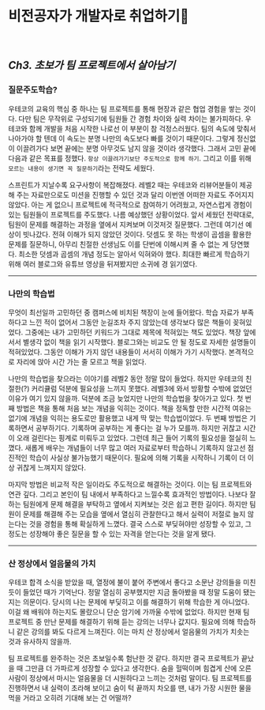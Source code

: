 # 비전공자가 개발자로 취업하기🚀

<br>

## _Ch3. 초보가 팀 프로젝트에서 살아남기_

### 질문주도학습?
<p>

우테코의 교육의 핵심 중 하나는 팀 프로젝트를 통해 현장과 같은 협업 경험을 쌓는 것이다. 다만 팀은 무작위로 구성되기에 팀원들 간 경험 차이와 실력 차이는 불가피하다. 우테코와 함께 개발을 처음 시작한 나로선 이 부분이 참 걱정스러웠다. 팀의 속도에 맞춰서 나아가야 할 텐데 이 속도는 분명 나만의 속도보다 빠를 것이기 때문이다. 그렇게 정신없이 이끌려가다 보면 끝에는 분명 아무것도 남지 않을 것이라 생각했다. 그래서 고민 끝에 다음과 같은 목표를 정했다. `항상 이끌려가기보단 주도적으로 함께 하기`. 그리고 이를 위해 `모르는 내용이 생기면 꼭 질문하기`라는 전략도 세웠다.

</p>
<p>

스프린트가 지날수록 요구사항이 복잡해졌다. 레벨2 때는 우테코와 리뷰어분들이 제공해 주는 자료만으로도 미션을 진행할 수 있던 것과 달리 이번엔 어떠한 자료도 주어지지 않았다. 아는 게 없으니 프로젝트에 적극적으로 참여하기 어려웠고, 자연스럽게 경험이 있는 팀원들이 프로젝트를 주도했다. 나름 예상했던 상황이었다. 앞서 세웠던 전략대로, 팀원이 문제를 해결하는 과정을 옆에서 지켜보며 이것저것 질문했다. 그런데 여기선 예상이 빗나갔다. 전혀 이해가 되지 않았던 것이다. 덧셈도 못 하는 학생이 곱셈을 활용한 문제를 질문하니, 아무리 친절한 선생님도 이를 단번에 이해시켜 줄 수 없는 게 당연했다. 최소한 덧셈과 곱셈의 개념 정도는 알아서 익혀와야 했다. 최대한 빠르게 학습하기 위해 여러 블로그와 유튜브 영상을 뒤져봤지만 소귀에 경 읽기였다.

</p>

***
### 나만의 학습법
<p>

무엇이 최선일까 고민하던 중 캠퍼스에 비치된 책장이 눈에 들어왔다. 학습 자료가 부족하다고 느낀 적이 없어서 그동안 눈길조차 주지 않았는데 생각보다 많은 책들이 꽂혀있었다. 그중에는 내가 고민하던 키워드가 그대로 제목에 적혀있는 책도 있었다. 책장 앞에 서서 별생각 없이 책을 읽기 시작했다. 블로그와는 비교도 안 될 정도로 자세한 설명들이 적혀있었다. 그동안 이해가 가지 않던 내용들이 서서히 이해가 가기 시작했다. 본격적으로 자리에 앉아 시간 가는 줄 모르고 책을 읽었다.

</p>
<p>

나만의 학습법을 찾으라는 이야기를 레벨2 동안 정말 많이 들었다. 하지만 우테코의 친절한(?) 커리큘럼 덕분에 필요성을 느끼지 못했다. 레벨3에 와서 방황할 수밖에 없었던 이유가 여기 있지 않을까. 덕분에 조금 늦었지만 나만의 학습법을 찾아가고 있다. 첫 번째 방법은 책을 통해 처음 보는 개념을 익히는 것이다. 책을 정독할 만한 시간적 여유는 없기에 개념을 익히는 용도로만 활용했고 내게 딱 맞는 학습법이었다. 두 번째 방법은 기록하면서 공부하기다. 기록하며 공부하는 게 좋다는 걸 누가 모를까. 하지만 귀찮고 시간이 오래 걸린다는 핑계로 미뤄두고 있었다. 그런데 최근 들어 기록의 필요성을 절실히 느꼈다. 새롭게 배우는 개념들이 너무 많고 여러 자료로부터 학습하니 기록하지 않고선 점진적인 학습이 사실상 불가능했기 때문이다. 필요에 의해 기록을 시작하니 기록이 더 이상 귀찮게 느껴지지 않았다.

</p> 

<p>

마지막 방법은 비교적 작은 일이라도 주도적으로 해결하는 것이다. 이는 팀 프로젝트와 연관 깊다. 그리고 본인이 팀 내에서 부족하다고 느낄수록 효과적인 방법이다. 나보다 잘하는 팀원에게 문제 해결을 부탁하고 옆에서 지켜보는 것은 쉽고 편한 길이다. 하지만 팀원이 문제를 해결해 주는 모습을 옆에서 열심히 관찰한다고 해서 실력이 저절로 늘지 않는다는 것을 경험을 통해 확실하게 느꼈다. 결국 스스로 부딪혀야만 성장할 수 있고, 그 정도는 성장해야 좋은 질문을 할 수 있는 자격을 얻는다는 것을 알게 됐다.

</p>

***
### 산 정상에서 얼음물의 가치

<p>

우테코 합격 소식을 받았을 때, 열정에 불이 붙어 주변에서 좋다고 소문난 강의들을 미친듯이 들었던 때가 기억난다. 정말 열심히 공부했지만 지금 돌아봤을 때 정말 도움이 됐는지는 의문이다. 당시의 나는 문제에 부딪히고 이를 해결하기 위해 학습한 게 아니었다. 이걸 왜 배워야 하는지도 몰랐으니 단순 암기에 가까울 수밖에 없었다. 하지만 현재 팀 프로젝트 중 만난 문제를 해결하기 위해 듣는 강의는 너무나 값지다. 필요에 의해 학습하니 같은 강의를 봐도 다르게 느껴진다. 이는 마치 산 정상에서 얼음물의 가치가 치솟는 것과 유사하지 않을까. 

</p>
<p>

팀 프로젝트를 완주하는 것은 초보일수록 험난한 것 같다. 하지만 결국 프로젝트가 끝났을 때 그만큼 더 가파르게 성장할 수 있다고 생각한다. 숨을 헐떡이며 힘겹게 산에 오른 사람이 정상에서 마시는 얼음물을 더 시원하다고 느끼는 것처럼 말이다. 팀 프로젝트를 진행하면서 내 실력이 초라해 보이고 숨이 턱 끝까지 차오를 땐, 내가 가장 시원한 물을 먹을 거라고 오히려 기대해 보는 건 어떨까? 

</p>
